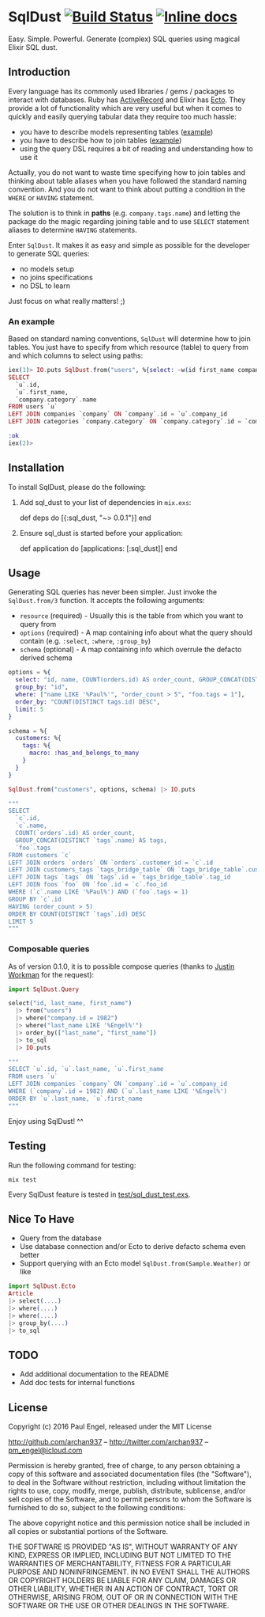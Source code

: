 # SqlDust [![Build Status](https://travis-ci.org/archan937/sql_dust.svg?branch=master)](https://travis-ci.org/archan937/sql_dust) [![Inline docs](http://inch-ci.org/github/archan937/sql_dust.svg)](http://inch-ci.org/github/archan937/sql_dust)

Easy. Simple. Powerful. Generate (complex) SQL queries using magical Elixir SQL dust.

## Introduction

Every language has its commonly used libraries / gems / packages to interact with databases. Ruby has [ActiveRecord](https://github.com/rails/rails/tree/master/activerecord) and Elixir has [Ecto](https://github.com/elixir-lang/ecto). They provide a lot of functionality which are very useful but when it comes to quickly and easily querying tabular data they require too much hassle:

* you have to describe models representing tables ([example](https://github.com/elixir-lang/ecto/blob/master/examples/simple/lib/simple.ex))
* you have to describe how to join tables ([example](https://blog.drewolson.org/composable-queries-ecto))
* using the query DSL requires a bit of reading and understanding how to use it

Actually, you do not want to waste time specifying how to join tables and thinking about table aliases when you have followed the standard naming convention. And you do not want to think about putting a condition in the `WHERE` or `HAVING` statement.

The solution is to think in **paths** (e.g. `company.tags.name`) and letting the package do the magic regarding joining table and to use `SELECT` statement aliases to determine `HAVING` statements.

Enter `SqlDust`. It makes it as easy and simple as possible for the developer to generate SQL queries:

* no models setup
* no joins specifications
* no DSL to learn

Just focus on what really matters! ;)

### An example

Based on standard naming conventions, `SqlDust` will determine how to join tables. You just have to specify from which resource (table) to query from and which columns to select using paths:

```elixir
iex(1)> IO.puts SqlDust.from("users", %{select: ~w(id first_name company.category.name)})
SELECT
  `u`.id,
  `u`.first_name,
  `company.category`.name
FROM users `u`
LEFT JOIN companies `company` ON `company`.id = `u`.company_id
LEFT JOIN categories `company.category` ON `company.category`.id = `company`.category_id

:ok
iex(2)>
```

## Installation

To install SqlDust, please do the following:

  1. Add sql_dust to your list of dependencies in `mix.exs`:

        def deps do
          [{:sql_dust, "~> 0.0.1"}]
        end

  2. Ensure sql_dust is started before your application:

        def application do
          [applications: [:sql_dust]]
        end

## Usage

Generating SQL queries has never been simpler. Just invoke the `SqlDust.from/3` function. It accepts the following arguments:

* `resource` (required) - Usually this is the table from which you want to query from
* `options` (required) - A map containing info about what the query should contain (e.g. `:select`, `:where`, `:group_by`)
* `schema` (optional) - A map containing info which overrule the defacto derived schema

```elixir
options = %{
  select: "id, name, COUNT(orders.id) AS order_count, GROUP_CONCAT(DISTINCT tags.name) AS tags, foo.tags",
  group_by: "id",
  where: ["name LIKE '%Paul%'", "order_count > 5", "foo.tags = 1"],
  order_by: "COUNT(DISTINCT tags.id) DESC",
  limit: 5
}

schema = %{
  customers: %{
    tags: %{
      macro: :has_and_belongs_to_many
    }
  }
}

SqlDust.from("customers", options, schema) |> IO.puts

"""
SELECT
  `c`.id,
  `c`.name,
  COUNT(`orders`.id) AS order_count,
  GROUP_CONCAT(DISTINCT `tags`.name) AS tags,
  `foo`.tags
FROM customers `c`
LEFT JOIN orders `orders` ON `orders`.customer_id = `c`.id
LEFT JOIN customers_tags `tags_bridge_table` ON `tags_bridge_table`.customer_id = `c`.id
LEFT JOIN tags `tags` ON `tags`.id = `tags_bridge_table`.tag_id
LEFT JOIN foos `foo` ON `foo`.id = `c`.foo_id
WHERE (`c`.name LIKE '%Paul%') AND (`foo`.tags = 1)
GROUP BY `c`.id
HAVING (order_count > 5)
ORDER BY COUNT(DISTINCT `tags`.id) DESC
LIMIT 5
"""
```

### Composable queries

As of version 0.1.0, it is to possible compose queries (thanks to [Justin Workman](https://github.com/xtagon) for the request):

```elixir
import SqlDust.Query

select("id, last_name, first_name")
  |> from("users")
  |> where("company.id = 1982")
  |> where("last_name LIKE '%Engel%'")
  |> order_by(["last_name", "first_name"])
  |> to_sql
  |> IO.puts

"""
SELECT `u`.id, `u`.last_name, `u`.first_name
FROM users `u`
LEFT JOIN companies `company` ON `company`.id = `u`.company_id
WHERE (`company`.id = 1982) AND (`u`.last_name LIKE '%Engel%')
ORDER BY `u`.last_name, `u`.first_name
"""
```

Enjoy using SqlDust! ^^

## Testing

Run the following command for testing:

    mix test

Every SqlDust feature is tested in [test/sql_dust_test.exs](https://github.com/archan937/sql_dust/blob/master/test/sql_dust_test.exs).

## Nice To Have

* Query from the database
* Use database connection and/or Ecto to derive defacto schema even better
* Support querying with an Ecto model `SqlDust.from(Sample.Weather)` or like

```elixir
import SqlDust.Ecto
Article
|> select(....)
|> where(....)
|> where(....)
|> group_by(....)
|> to_sql
```

## TODO

* Add additional documentation to the README
* Add doc tests for internal functions

## License

Copyright (c) 2016 Paul Engel, released under the MIT License

http://github.com/archan937 – http://twitter.com/archan937 – pm_engel@icloud.com

Permission is hereby granted, free of charge, to any person obtaining a copy of this software and associated documentation files (the "Software"), to deal in the Software without restriction, including without limitation the rights to use, copy, modify, merge, publish, distribute, sublicense, and/or sell copies of the Software, and to permit persons to whom the Software is furnished to do so, subject to the following conditions:

The above copyright notice and this permission notice shall be included in all copies or substantial portions of the Software.

THE SOFTWARE IS PROVIDED "AS IS", WITHOUT WARRANTY OF ANY KIND, EXPRESS OR IMPLIED, INCLUDING BUT NOT LIMITED TO THE WARRANTIES OF MERCHANTABILITY, FITNESS FOR A PARTICULAR PURPOSE AND NONINFRINGEMENT. IN NO EVENT SHALL THE AUTHORS OR COPYRIGHT HOLDERS BE LIABLE FOR ANY CLAIM, DAMAGES OR OTHER LIABILITY, WHETHER IN AN ACTION OF CONTRACT, TORT OR OTHERWISE, ARISING FROM, OUT OF OR IN CONNECTION WITH THE SOFTWARE OR THE USE OR OTHER DEALINGS IN THE SOFTWARE.
